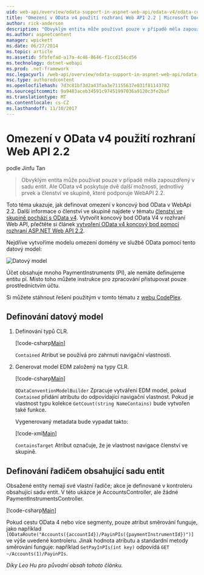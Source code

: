 ```yaml
---
uid: web-api/overview/odata-support-in-aspnet-web-api/odata-v4/odata-containment-in-web-api-22
title: "Omezení v OData v4 použití rozhraní Web API 2.2 | Microsoft Docs"
author: rick-anderson
description: "Obvyklým entita může používat pouze v případě měla zapouzdřený v sadu entit. Ale OData v4 poskytuje dvě další možnosti, jednotlivý prvek a Con..."
ms.author: aspnetcontent
manager: wpickett
ms.date: 06/27/2014
ms.topic: article
ms.assetid: 5fbfefad-a17a-4c46-8646-f1ccd154cd56
ms.technology: dotnet-webapi
ms.prod: .net-framework
msc.legacyurl: /web-api/overview/odata-support-in-aspnet-web-api/odata-v4/odata-containment-in-web-api-22
msc.type: authoredcontent
ms.openlocfilehash: 7d3c81bf3d2a43faa3e71155637e031f81143782
ms.sourcegitcommit: 9a9483aceb34591c97451997036a9120c3fe2baf
ms.translationtype: MT
ms.contentlocale: cs-CZ
ms.lasthandoff: 11/10/2017
---
```

<a name="containment-in-odata-v4-using-web-api-22"></a>Omezení v OData v4 použití rozhraní Web API 2.2
====================
podle Jinfu Tan

> Obvyklým entita může používat pouze v případě měla zapouzdřený v sadu entit. Ale OData v4 poskytuje dvě další možnosti, jednotlivý prvek a členství ve skupině, které podporuje WebAPI 2.2.


Toto téma ukazuje, jak definovat omezení v koncový bod OData v WebApi 2.2. Další informace o členství ve skupině najdete v tématu [členství ve skupině pochází s OData v4](https://blogs.msdn.com/b/odatateam/archive/2014/03/13/containment-is-coming-with-odata-v4.aspx). Vytvořit koncový bod OData V4 v rozhraní Web API, přečtěte si článek [vytvoření OData v4 koncový bod pomocí rozhraní ASP.NET Web API 2.2](create-an-odata-v4-endpoint.md).

Nejdříve vytvoříme modelu omezení domény ve službě OData pomocí tento datový model:

![Datový model](odata-containment-in-web-api-22/_static/image1.png)

Účet obsahuje mnoho PaymentInstruments (PI), ale nemáte definujeme entitu pí. Místo toho můžete instrukce pro zpracování přistupovat pouze prostřednictvím účtu.

Si můžete stáhnout řešení použitým v tomto tématu z [webu CodePlex](https://aspnet.codeplex.com/SourceControl/latest#Samples/WebApi/OData/v4/ODataContainmentSample/).

## <a name="defining-the-data-model"></a>Definování datový model

1. Definování typů CLR.

    [!code-csharp[Main](odata-containment-in-web-api-22/samples/sample1.cs)]

    `Contained` Atribut se používá pro zahrnutí navigační vlastnosti.
2. Generovat model EDM založený na typy CLR.

    [!code-csharp[Main](odata-containment-in-web-api-22/samples/sample2.cs)]

    `ODataConventionModelBuilder` Zpracuje vytváření EDM model, pokud `Contained` přidání atributu do odpovídající navigační vlastnost. Pokud je vlastnost typu kolekce `GetCount(string NameContains)` bude vytvořen také funkce.

    Vygenerovaný metadata bude vypadat takto:

    [!code-xml[Main](odata-containment-in-web-api-22/samples/sample3.xml?highlight=10)]

    `ContainsTarget` Atribut označuje, že je vlastnost navigace členství ve skupině.

## <a name="define-the-containing-entity-set-controller"></a>Definování řadičem obsahující sadu entit

Obsažené entity nemají své vlastní řadiče; akce je definované v kontroleru obsahující sadu entit. V této ukázce je AccountsController, ale žádné PaymentInstrumentsController.

[!code-csharp[Main](odata-containment-in-web-api-22/samples/sample4.cs)]

Pokud cestu OData 4 nebo více segmenty, pouze atribut směrování funguje, jako například `[ODataRoute("Accounts({accountId})/PayinPIs({paymentInstrumentId})")]` ve výše uvedené kontroleru. Jinak hodnota atributu a standardní metody směrování funguje: například `GetPayInPIs(int key)` odpovídá `GET ~/Accounts(1)/PayinPIs`.

*Díky Leo Hu pro původní obsah tohoto článku.*
